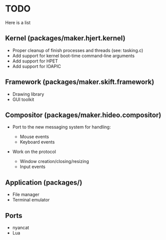 # TODO
Here is a list 

## **Kernel** (packages/maker.hjert.kernel)
 - Proper cleanup of finish processes and threads (see: tasking.c)
 - Add support for kernel boot-time command-line arguments
 - Add support for HPET
 - Add support for IOAPIC

## **Framework** (packages/maker.skift.framework)
 - Drawing library
 - GUI toolkit

## **Compositor** (packages/maker.hideo.compositor)
 - Port to the new messaging system for handling:
   - Mouse events
   - Keyboard events

 - Work on the protocol
   - Window creation/closing/resizing
   - Input events

## **Application** (packages/)
 - File manager
 - Terminal emulator

## **Ports**
 - nyancat
 - Lua